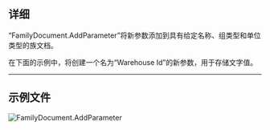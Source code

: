 ## 详细
“FamilyDocument.AddParameter”将新参数添加到具有给定名称、组类型和单位类型的族文档。

在下面的示例中，将创建一个名为“Warehouse Id”的新参数，用于存储文字值。
___
## 示例文件

![FamilyDocument.AddParameter](./Revit.Application.FamilyDocument.AddParameter_img.jpg)
